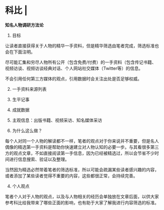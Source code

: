 # 科比 | 


<b> 知名人物调研方法论 </b>

1. 目标

让读者直接获得关于人物的精华一手资料，但是精华筛选由笔者完成，筛选标准也会在下面注明。

尽可能汇集和穷尽人物所有公开（包含免费/付费）的一手资料（包含传记书籍、视频访谈、视频访谈经典对话、个人网站社交媒体（Twitter等）的信息。

不会引用任何第三方媒体的观点，引用数据时会关注出处是否足够权威。


2. 一手资料来源列表

1. 生平记事
2. 成就数据
3. 主观信息：出版书籍、视频采访、知名媒体采访


3. 为什么这么做？

每个人对同一个人物的解读都不一样，笔者的观点对于你来说并不重要，但是名人偶像的精选第一手资料是帮助你快速建立对人物认知的必要一步。与其看很多第三方的观点文章，不如直接阅读第一手信息，因为已经被精选过，所以会节省不少时间进行信息搜索、验证以及整理。

当然因为精选必然带着笔者的筛选标准，所以可能会疏漏某些读者感兴趣的内容，或者添加了某些读者觉得不重要的内容，这些都很正常，会持续完善。


4. 个人观点

笔者个人对于人物的观点，以及与人物相关的经历会单独放在文章后面，以供大家参考科比给我带来了哪些正面的影响，也有助于大家了解我进行内容筛选的标准。



